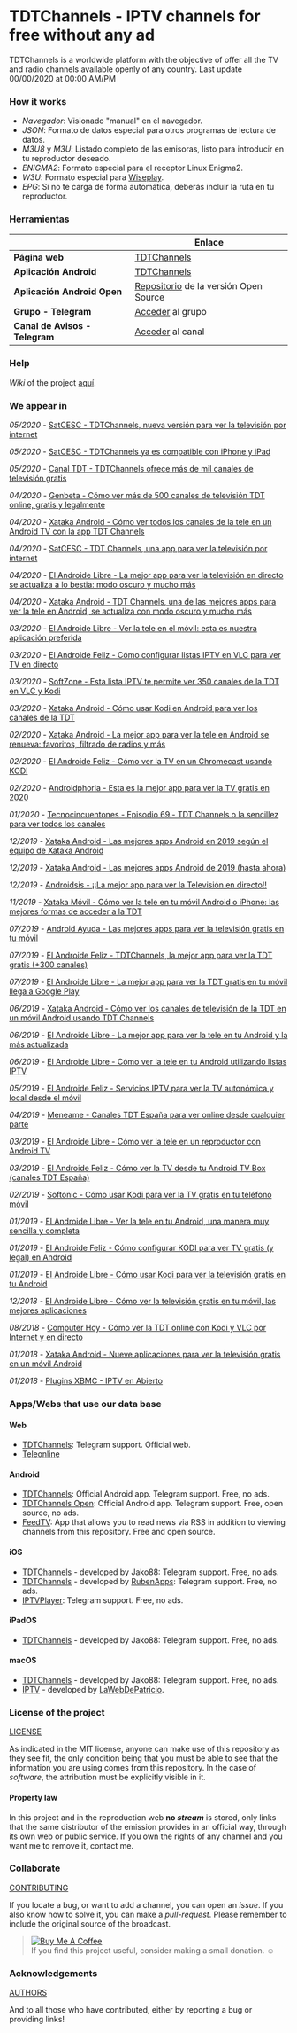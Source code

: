 # TDTChannels - IPTV channels for free without any ad
TDTChannels is a worldwide platform with the objective of offer all the TV and radio channels available openly of any country.
Last update 00/00/2020 at 00:00 AM/PM

### How it works




- *Navegador*: Visionado "manual" en el navegador.
- *JSON*: Formato de datos especial para otros programas de lectura de datos.
- *M3U8* y *M3U*: Listado completo de las emisoras, listo para introducir en tu reproductor deseado.
- *ENIGMA2*: Formato especial para el receptor Linux Enigma2.
- *W3U*: Formato especial para [Wiseplay](https://play.google.com/store/apps/details?id=com.wiseplay).
- *EPG*: Si no te carga de forma automática, deberás incluir la ruta en tu reproductor. 

### Herramientas
| | Enlace |
| -	| -	|
| **Página web** | [TDTChannels](https://www.tdtchannels.com/) |
| **Aplicación Android** | [TDTChannels](https://www.tdtchannels.com/android) |
| **Aplicación Android Open** | [Repositorio](https://github.com/LaQuay/TDTChannels-APP) de la versión Open Source |
| **Grupo - Telegram** | [Acceder](https://t.me/tdtchannels) al grupo |
| **Canal de Avisos - Telegram** | [Acceder](https://t.me/tdtchannels_avisos) al canal |

### Help
_Wiki_ of the project [aquí](https://github.com/LaQuay/TDTChannels/wiki).

### We appear in
*05/2020* - [SatCESC - TDTChannels, nueva versión para ver la televisión por internet](https://satcesc.com/2020/05/09/tdt-channels-nueva-version-television-por-internet)

*05/2020* - [SatCESC - TDTChannels ya es compatible con iPhone y iPad](https://satcesc.com/2020/05/05/tdtchannels-ya-es-compatible-con-iphone-y-ipad)

*05/2020* - [Canal TDT - TDTChannels ofrece más de mil canales de televisión gratis](https://canaltdt.es/2020/05/01/tdtchannels-ofrece-mas-de-mil-canales-de-television-gratis)

*04/2020* - [Genbeta - Cómo ver más de 500 canales de televisión TDT online, gratis y legalmente](https://www.genbeta.com/multimedia/como-ver-500-canales-television-tdt-online-gratis-legalmente)

*04/2020* - [Xataka Android - Cómo ver todos los canales de la tele en un Android TV con la app TDT Channels](https://www.xatakandroid.com/aplicaciones-android/como-ver-todos-canales-tele-android-tv-app-tdt-channels)

*04/2020* - [SatCESC - TDT Channels, una app para ver la televisión por internet](https://satcesc.com/2020/04/15/tdt-channels-una-app-para-ver-la-television-por-internet/)

*04/2020* - [El Androide Libre - La mejor app para ver la televisión en directo se actualiza a lo bestia: modo oscuro y mucho más](https://elandroidelibre.elespanol.com/2020/04/tdtchannels-modo-oscuro.html)

*04/2020* - [Xataka Android - TDT Channels, una de las mejores apps para ver la tele en Android, se actualiza con modo oscuro y mucho más](https://www.xatakandroid.com/aplicaciones-android/mejor-app-para-ver-tele-android-se-actualiza-modo-oscuro-interfaz-mejorada-nuevo-reproductor-radio)

*03/2020* - [El Androide Libre - Ver la tele en el móvil: esta es nuestra aplicación preferida](https://elandroidelibre.elespanol.com/2020/03/ver-la-tele-en-el-movil-esta-es-nuestra-aplicacion-preferida.html)

*03/2020* - [El Androide Feliz - Cómo configurar listas IPTV en VLC para ver TV en directo](https://elandroidefeliz.com/como-configurar-listas-iptv-en-vlc/)

*03/2020* - [SoftZone - Esta lista IPTV te permite ver 350 canales de la TDT en VLC y Kodi](https://www.softzone.es/programas/multimedia/ver-tdt-online-vlc-kodi/)

*03/2020* - [Xataka Android - Cómo usar Kodi en Android para ver los canales de la TDT](https://www.xatakandroid.com/aplicaciones-android/como-usar-kodi-android-para-ver-canales-tdt)

*02/2020* - [Xataka Android - La mejor app para ver la tele en Android se renueva: favoritos, filtrado de radios y más](https://www.xatakandroid.com/aplicaciones-android/mejor-app-para-ver-tele-android-se-renueva-favoritos-filtrado-radios)

*02/2020* - [El Androide Feliz - Cómo ver la TV en un Chromecast usando KODI](https://elandroidefeliz.com/como-ver-la-tv-en-un-chromecast-usando-kodi/)

*02/2020* - [Androidphoria - Esta es la mejor app para ver la TV gratis en 2020](https://androidphoria.com/aplicaciones/mejor-app-ver-tv-gratis-2020)

*01/2020* - [Tecnocincuentones - Episodio 69.- TDT Channels o la sencillez para ver todos los canales](https://www.ivoox.com/episodio-69-tdt-channels-o-sencillez-para-audios-mp3_rf_46098498_1.html)

*12/2019* - [Xataka Android - Las mejores apps Android en 2019 según el equipo de Xataka Android](https://www.xatakandroid.com/aplicaciones-android/mejores-apps-android-2019-equipo-xataka-android)

*12/2019* - [Xataka Android - Las mejores apps Android de 2019 (hasta ahora)](https://www.xatakandroid.com/aplicaciones-android/mejores-apps-android-2019-ahora)

*12/2019* - [Androidsis - ¡¡La mejor app para ver la Televisión en directo!!](https://youtu.be/PV3N39rfkjE)

*11/2019* - [Xataka Móvil - Cómo ver la tele en tu móvil Android o iPhone: las mejores formas de acceder a la TDT](https://www.xatakamovil.com/aplicaciones/como-ver-tele-tu-movil-android-iphone-mejores-formas-acceder-a-tdt)

*07/2019* - [Android Ayuda - Las mejores apps para ver la televisión gratis en tu móvil](https://androidayuda.com/aplicaciones/listas/ver-television-gratis/)

*07/2019* - [El Androide Feliz - TDTChannels, la mejor app para ver la TDT gratis (+300 canales)](https://elandroidefeliz.com/tdtchannels-la-mejor-app-para-ver-la-tdt-gratis-en-android/)

*07/2019* - [El Androide Libre - La mejor app para ver la TDT gratis en tu móvil llega a Google Play](https://elandroidelibre.elespanol.com/2019/07/la-mejor-app-para-ver-la-tdt-gratis-en-tu-movil-llega-a-google-play.html)

*06/2019* - [Xataka Android - Cómo ver los canales de televisión de la TDT en un móvil Android usando TDT Channels](https://www.xatakandroid.com/aplicaciones-android/como-ver-canales-television-tdt-movil-usando-tdt-channels)

*06/2019* - [El Androide Libre - La mejor app para ver la tele en tu Android y la más actualizada](https://elandroidelibre.elespanol.com/2019/06/mejor-app-ver-tele-android-mas-actualizada-apk.html)

*06/2019* - [El Androide Libre - Cómo ver la tele en tu Android utilizando listas IPTV](https://elandroidelibre.elespanol.com/2019/06/como-ver-tele-android-listas-iptv.html)

*05/2019* - [El Androide Feliz - Servicios IPTV para ver la TV autonómica y local desde el móvil](https://elandroidefeliz.com/lista-servicios-iptv-para-ver-tv-autonomica-local-espanola/)

*04/2019* - [Meneame - Canales TDT España para ver online desde cualquier parte](https://www.meneame.net/story/canales-tdt-espana-ver-online-desde-cualquier-parte-formato-m3u8)

*03/2019* - [El Androide Libre - Cómo ver la tele en un reproductor con Android TV](https://elandroidelibre.elespanol.com/2019/03/como-ver-tele-reproductor-television-android-tv.html)

*03/2019* - [El Androide Feliz - Cómo ver la TV desde tu Android TV Box (canales TDT España)](https://elandroidefeliz.com/como-ver-la-tv-desde-tu-android-tv-box-canales-tdt-espana/)

*02/2019* - [Softonic - Cómo usar Kodi para ver la TV gratis en tu teléfono móvil](https://www.softonic.com/articulos/usar-kodi-ver-tv-gratis-telefono-movil)

*01/2019* - [El Androide Libre - Ver la tele en tu Android, una manera muy sencilla y completa](https://elandroidelibre.elespanol.com/2019/01/ver-tele-android-manera-sencilla-completa.html)

*01/2019* - [El Androide Feliz - Cómo configurar KODI para ver TV gratis (y legal) en Android](https://elandroidefeliz.com/configurar-kodi-para-ver-tv-gratis/)

*01/2019* - [El Androide Libre - Cómo usar Kodi para ver la televisión gratis en tu Android](https://elandroidelibre.elespanol.com/2019/01/como-usar-kodi-ver-television-gratis-android.html)

*12/2018* - [El Androide Libre - Cómo ver la televisión gratis en tu móvil, las mejores aplicaciones](https://elandroidelibre.elespanol.com/2018/12/como-ver-television-gratis-movil-mejores-aplicaciones.html)

*08/2018* - [Computer Hoy - Cómo ver la TDT online con Kodi y VLC por Internet y en directo](https://computerhoy.com/tutoriales/tecnologia/como-ver-tdt-online-kodi-vlc-internet-directo-291513)

*01/2018* - [Xataka Android - Nueve aplicaciones para ver la televisión gratis en un móvil Android](https://www.xatakandroid.com/aplicaciones-android/nueve-aplicaciones-para-ver-la-television-gratis-en-un-movil-android)

*01/2018* - [Plugins XBMC - IPTV en Abierto](https://www.pluginsxbmc.com/2018/01/canales-iptv-en-abierto.html)

### Apps/Webs that use our data base
#### Web
- [TDTChannels](https://www.tdtchannels.com/): Telegram support. Official web.
- [Teleonline](http://teleonline.org/)

#### Android
- [TDTChannels](https://www.tdtchannels.com): Official Android app. Telegram support. Free, no ads.
- [TDTChannels Open](https://github.com/LaQuay/TDTChannels-APP): Official Android app. Telegram support. Free, open source, no ads.
- [FeedTV](https://github.com/juanro49/FeedTV): App that allows you to read news via RSS in addition to viewing channels from this repository. Free and open source.

#### iOS
- [TDTChannels](https://apps.apple.com/es/app/tdtchannels-2/id1511466333) - developed by Jako88: Telegram support. Free, no ads.
- [TDTChannels](https://github.com/Rubenfer/TDTChannels) - developed by [RubenApps](https://ruben.app/): Telegram support. Free, no ads.
- [IPTVPlayer](https://telegra.ph/Configuraci%C3%B3n-de-IPTVPlayer-con-canales-TDT-02-17): Telegram support. Free, no ads.

#### iPadOS
- [TDTChannels](https://apps.apple.com/es/app/tdtchannels-2/id1511466333) - developed by Jako88: Telegram support. Free, no ads.

#### macOS
- [TDTChannels](https://apps.apple.com/es/app/tdtchannels-2/id1511466333) - developed by Jako88: Telegram support. Free, no ads.
- [IPTV](https://github.com/Patriciooo/IPTV-MacOS-grupos-TDTChannels) - developed by [LaWebDePatricio](https://www.lawebdepatricio.es/Home/Apps).

### License of the project
[LICENSE](https://github.com/LaQuay/TDTChannels/blob/master/LICENSE) 

As indicated in the MIT license, anyone can make use of this repository as they see fit, the only condition being that you must be able to see that the information you are using comes from this repository. In the case of _software_, the attribution must be explicitly visible in it.

#### Property law
In this project and in the reproduction web **no *stream*** is stored, only links that the same distributor of the emission provides in an official way, through its own web or public service. If you own the rights of any channel and you want me to remove it, contact me.

### Collaborate
[CONTRIBUTING](https://github.com/LaQuay/TDTChannels/blob/master/CONTRIBUTING.md)

If you locate a bug, or want to add a channel, you can open an *issue*. If you also know how to solve it, you can make a *pull-request*. Please remember to include the original source of the broadcast.

> <a href="https://www.buymeacoffee.com/mLaQuay"><img src="https://www.buymeacoffee.com/assets/img/custom_images/orange_img.png" alt="Buy Me A Coffee" style="height: auto !important;width: auto !important;" ></a>   
> If you find this project useful, consider making a small donation. :relaxed:

### Acknowledgements
[AUTHORS](https://github.com/LaQuay/TDTChannels/blob/master/AUTHORS.md)

And to all those who have contributed, either by reporting a bug or providing links!
